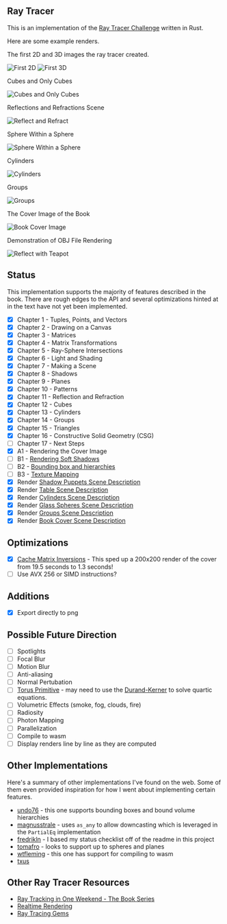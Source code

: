 ## Ray Tracer
This is an implementation of the [Ray Tracer Challenge](http://www.raytracerchallenge.com/) written in Rust.

Here are some example renders.

The first 2D and 3D images the ray tracer created.

![First 2D](images/007.png)
![First 3D](images/010.png)

Cubes and Only Cubes

![Cubes and Only Cubes](images/030.png)

Reflections and Refractions Scene

![Reflect and Refract](images/020.png)

Sphere Within a Sphere

![Sphere Within a Sphere](images/034.png)

Cylinders

![Cylinders](images/033.png)

Groups

![Groups](images/035.png)

The Cover Image of the Book

![Book Cover Image](images/032.png)

Demonstration of OBJ File Rendering

![Reflect with Teapot](images/026.png)

## Status

This implementation supports the majority of features described in the book. There are rough edges to the API and several optimizations hinted at in the text have not yet been implemented.

- [x] Chapter 1 - Tuples, Points, and Vectors
- [x] Chapter 2 - Drawing on a Canvas
- [x] Chapter 3 - Matrices
- [x] Chapter 4 - Matrix Transformations
- [x] Chapter 5 - Ray-Sphere Intersections
- [x] Chapter 6 - Light and Shading
- [x] Chapter 7 - Making a Scene
- [x] Chapter 8 - Shadows
- [x] Chapter 9 - Planes
- [x] Chapter 10 - Patterns
- [x] Chapter 11 - Reflection and Refraction
- [x] Chapter 12 - Cubes
- [x] Chapter 13 - Cylinders
- [x] Chapter 14 - Groups
- [x] Chapter 15 - Triangles
- [x] Chapter 16 - Constructive Solid Geometry (CSG)
- [ ] Chapter 17 - Next Steps
- [x] A1 - Rendering the Cover Image
- [ ] B1 - [Rendering Soft Shadows](http://www.raytracerchallenge.com/bonus/area-light.html)
- [ ] B2 - [Bounding box and hierarchies](http://www.raytracerchallenge.com/bonus/bounding-boxes.html)
- [ ] B3 - [Texture Mapping](http://www.raytracerchallenge.com/bonus/texture-mapping.html)
- [x] Render [Shadow Puppets Scene Description](https://forum.raytracerchallenge.com/thread/2/shadow-puppets-scene-description)
- [x] Render [Table Scene Description](https://forum.raytracerchallenge.com/thread/6/tables-scene-description)
- [x] Render [Cylinders Scene Description](https://forum.raytracerchallenge.com/thread/7/cylinders-scene-description)
- [x] Render [Glass Spheres Scene Description](https://forum.raytracerchallenge.com/thread/180/reproducing-before-fresnel-after-picture)
- [x] Render [Groups Scene Description](https://forum.raytracerchallenge.com/thread/13/groups-scene-description)
- [x] Render [Book Cover Scene Description](scenes/cover.yaml)

## Optimizations

- [x] [Cache Matrix Inversions](https://forum.raytracerchallenge.com/thread/180/reproducing-before-fresnel-after-picture) - This sped up a 200x200 render of the cover from 19.5 seconds to 1.3 seconds!
- [ ] Use AVX 256 or SIMD instructions?

## Additions

- [x] Export directly to png

## Possible Future Direction

- [ ] Spotlights
- [ ] Focal Blur
- [ ] Motion Blur
- [ ] Anti-aliasing
- [ ] Normal Pertubation
- [ ] [Torus Primitive](https://marcin-chwedczuk.github.io/ray-tracing-torus) - may need to use the [Durand-Kerner](https://en.wikipedia.org/wiki/Durand-Kerner_method) to solve quartic equations.
- [ ] Volumetric Effects (smoke, fog, clouds, fire)
- [ ] Radiosity
- [ ] Photon Mapping
- [ ] Parallelization
- [ ] Compile to wasm
- [ ] Display renders line by line as they are computed

## Other Implementations

Here's a summary of other implementations I've found on the web. Some of them even provided inspiration for how I went about implementing certain features.

* [undo76](https://github.com/undo76/raytracer-rust) - this one supports bounding boxes and bound volume hierarchies
* [magnusstrale](https://github.com/magnusstrale/raytracer) - uses `as_any` to allow downcasting which is leveraged in the `PartialEq` implementation
* [fredrikln](https://github.com/fredrikln/the-raytracer-challenge) - I based my status checklist off of the readme in this project
* [tomafro](https://github.com/tomafro/ray-tracer-challenge) - looks to support up to spheres and planes
* [wtfleming](https://github.com/wtfleming/rust-ray-tracer) - this one has support for compiling to wasm
* [txus](https://github.com/txus/rye)

## Other Ray Tracer Resources

* [Ray Tracking in One Weekend - The Book Series](https://raytracing.github.io/)
* [Realtime Rendering](http://www.realtimerendering.com/)
* [Ray Tracing Gems](http://www.realtimerendering.com/raytracinggems/)
